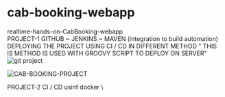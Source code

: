 # cab-booking-webapp
realtime-hands-on-CabBooking-webapp \
PROJECT-1 GITHUB ~ JENKINS ~ MAVEN (integration to build automation) \
DEPLOYING THE PROJECT USING CI / CD IN DIFFERENT METHOD " THIS IS METHOD IS USED WITH GROOVY SCRIPT TO DEPLOY ON SERVER" \
![git project](https://user-images.githubusercontent.com/105065311/183420926-39e62606-2fc7-4b47-8a8a-d0c80445bf47.PNG)

![CAB-BOOKING-PROJECT](https://user-images.githubusercontent.com/105065311/183422002-2a8f34c8-f256-4b0f-aa40-94a1aad2c8f0.PNG)

PROJECT-2 CI / CD usinf docker \
